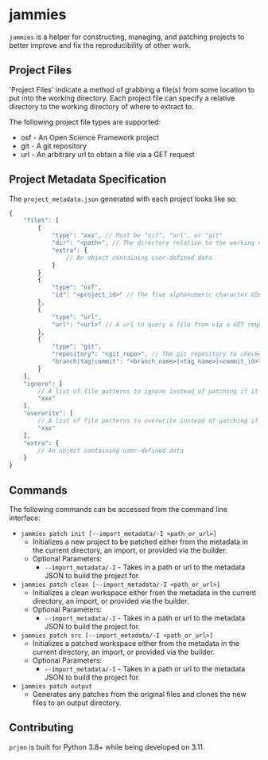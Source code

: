 # jammies

`jammies` is a helper for constructing, managing, and patching projects to better improve and fix the reproducibility of other work.

## Project Files

'Project Files' indicate a method of grabbing a file(s) from some location to put into the working directory. Each project file can specify a relative directory to the working directory of where to extract to.

The following project file types are supported:

* osf - An Open Science Framework project
* git - A git repository
* url - An arbitrary url to obtain a file via a GET request

## Project Metadata Specification

The `project_metadata.json` generated with each project looks like so:

```js
{
    "files": [
        {
            "type": "xxx", // Must be "osf", "url", or "git"
            "dir": "<path>", // The directory relative to the working directory to put the file in (default: the working directory)
            "extra": {
                // An object containing user-defined data
            }
        }
        {
            "type": "osf",
            "id": "<project_id>" // The five alphanumeric character OSF project identifier 
        },
        {
            "type": "url",
            "url": "<url>" // A url to query a file from via a GET request
        },
        {
            "type": "git",
            "repository": "<git_repo>", // The git repository to checkout
            "branch|tag|commit": "<branch_name>|<tag_name>|<commit_id>" // The location to checkout to (default: the default branch when cloning the repository)
        }
    ],
    "ignore": [
        // A list of file patterns to ignore instead of patching if it exists.
        "xxx"
    ],
    "overwrite": [
        // A list of file patterns to overwrite instead of patching if it exists.
        "xxx"
    ],
    "extra": {
        // An object containing user-defined data
    }
}
```

## Commands

The following commands can be accessed from the command line interface:

* `jammies patch init [--import_metadata/-I <path_or_url>]`
    * Initializes a new project to be patched either from the metadata in the current directory, an import, or provided via the builder.
    * Optional Parameters:
        * `--import_metadata/-I` - Takes in a path or url to the metadata JSON to build the project for.
* `jammies patch clean [--import_metadata/-I <path_or_url>]`
    * Initializes a clean workspace either from the metadata in the current directory, an import, or provided via the builder.
    * Optional Parameters:
        * `--import_metadata/-I` - Takes in a path or url to the metadata JSON to build the project for.
* `jammies patch src [--import_metadata/-I <path_or_url>]`
    * Initializes a patched workspace either from the metadata in the current directory, an import, or provided via the builder.
    * Optional Parameters:
        * `--import_metadata/-I` - Takes in a path or url to the metadata JSON to build the project for.
* `jammies patch output`
    * Generates any patches from the original files and clones the new files to an output directory.

## Contributing

`prjmn` is built for Python 3.8+ while being developed on 3.11.

